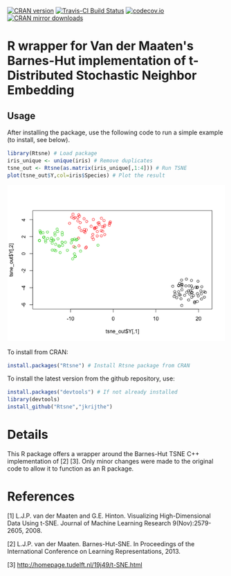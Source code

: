 <!-- README.md is generated from README.Rmd. Please edit that file -->
[![CRAN version](http://www.r-pkg.org/badges/version/Rtsne)](http://cran.rstudio.com/web/packages/Rtsne/index.html) [![Travis-CI Build Status](https://travis-ci.org/jkrijthe/Rtsne.png?branch=master)](https://travis-ci.org/jkrijthe/Rtsne) [![codecov.io](https://codecov.io/github/jkrijthe/Rtsne/coverage.svg?branch=master)](https://codecov.io/github/jkrijthe/Rtsne?branch=master) [![CRAN mirror downloads](http://cranlogs.r-pkg.org/badges/Rtsne)](http://cran.rstudio.com/web/packages/Rtsne/index.html)

R wrapper for Van der Maaten's Barnes-Hut implementation of t-Distributed Stochastic Neighbor Embedding
=======================================================================================================

Usage
-----

After installing the package, use the following code to run a simple example (to install, see below).

``` r
library(Rtsne) # Load package
iris_unique <- unique(iris) # Remove duplicates
tsne_out <- Rtsne(as.matrix(iris_unique[,1:4])) # Run TSNE
plot(tsne_out$Y,col=iris$Species) # Plot the result
```

![](README-example-1.png)

To install from CRAN:

``` r
install.packages("Rtsne") # Install Rtsne package from CRAN
```

To install the latest version from the github repository, use:

``` r
install.packages("devtools") # If not already installed
library(devtools)
install_github("Rtsne","jkrijthe")
```

Details
=======

This R package offers a wrapper around the Barnes-Hut TSNE C++ implementation of [2] [3]. Only minor changes were made to the original code to allow it to function as an R package.

References
==========

[1] L.J.P. van der Maaten and G.E. Hinton. Visualizing High-Dimensional Data Using t-SNE. Journal of Machine Learning Research 9(Nov):2579-2605, 2008.

[2] L.J.P. van der Maaten. Barnes-Hut-SNE. In Proceedings of the International Conference on Learning Representations, 2013.

[3] <http://homepage.tudelft.nl/19j49/t-SNE.html>

